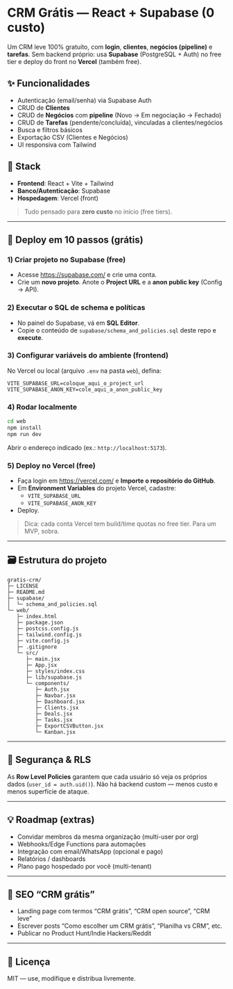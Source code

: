 # CRM Grátis — React + Supabase (0 custo)

Um CRM leve 100% gratuito, com **login**, **clientes**, **negócios (pipeline)** e **tarefas**. Sem backend próprio: usa **Supabase** (PostgreSQL + Auth) no free tier e deploy do front no **Vercel** (também free).

## ✨ Funcionalidades
- Autenticação (email/senha) via Supabase Auth
- CRUD de **Clientes**
- CRUD de **Negócios** com **pipeline** (Novo → Em negociação → Fechado)
- CRUD de **Tarefas** (pendente/concluída), vinculadas a clientes/negócios
- Busca e filtros básicos
- Exportação CSV (Clientes e Negócios)
- UI responsiva com Tailwind

## 🧰 Stack
- **Frontend**: React + Vite + Tailwind
- **Banco/Autenticação**: Supabase
- **Hospedagem**: Vercel (front)

> Tudo pensado para **zero custo** no início (free tiers).

---

## 🚀 Deploy em 10 passos (grátis)

### 1) Criar projeto no Supabase (free)
- Acesse https://supabase.com/ e crie uma conta.
- Crie um **novo projeto**. Anote o **Project URL** e a **anon public key** (Config → API).

### 2) Executar o SQL de schema e políticas
- No painel do Supabase, vá em **SQL Editor**.
- Copie o conteúdo de `supabase/schema_and_policies.sql` deste repo e **execute**.

### 3) Configurar variáveis do ambiente (frontend)
No Vercel ou local (arquivo `.env` na pasta `web`), defina:
```
VITE_SUPABASE_URL=coloque_aqui_o_project_url
VITE_SUPABASE_ANON_KEY=cole_aqui_a_anon_public_key
```

### 4) Rodar localmente
```bash
cd web
npm install
npm run dev
```
Abrir o endereço indicado (ex.: `http://localhost:5173`).

### 5) Deploy no Vercel (free)
- Faça login em https://vercel.com/ e **Importe o repositório do GitHub**.
- Em **Environment Variables** do projeto Vercel, cadastre:
  - `VITE_SUPABASE_URL`
  - `VITE_SUPABASE_ANON_KEY`
- Deploy.

> Dica: cada conta Vercel tem build/time quotas no free tier. Para um MVP, sobra.

---

## 🗃️ Estrutura do projeto

```
gratis-crm/
├─ LICENSE
├─ README.md
├─ supabase/
│  └─ schema_and_policies.sql
└─ web/
   ├─ index.html
   ├─ package.json
   ├─ postcss.config.js
   ├─ tailwind.config.js
   ├─ vite.config.js
   ├─ .gitignore
   └─ src/
      ├─ main.jsx
      ├─ App.jsx
      ├─ styles/index.css
      ├─ lib/supabase.js
      └─ components/
         ├─ Auth.jsx
         ├─ Navbar.jsx
         ├─ Dashboard.jsx
         ├─ Clients.jsx
         ├─ Deals.jsx
         ├─ Tasks.jsx
         ├─ ExportCSVButton.jsx
         └─ Kanban.jsx
```

---

## 🔐 Segurança & RLS
As **Row Level Policies** garantem que cada usuário só veja os próprios dados (`user_id = auth.uid()`). Não há backend custom — menos custo e menos superfície de ataque.

---

## 💡 Roadmap (extras)
- Convidar membros da mesma organização (multi-user por org)
- Webhooks/Edge Functions para automações
- Integração com email/WhatsApp (opcional e pago)
- Relatórios / dashboards
- Plano pago hospedado por você (multi-tenant)

---

## 📣 SEO “CRM grátis”
- Landing page com termos “CRM grátis”, “CRM open source”, “CRM leve”
- Escrever posts “Como escolher um CRM grátis”, “Planilha vs CRM”, etc.
- Publicar no Product Hunt/Indie Hackers/Reddit

---

## 📝 Licença
MIT — use, modifique e distribua livremente.